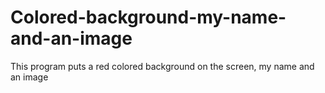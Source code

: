 # Colored-background-my-name-and-an-image
This program puts a red colored background on the screen, my name and an image 
